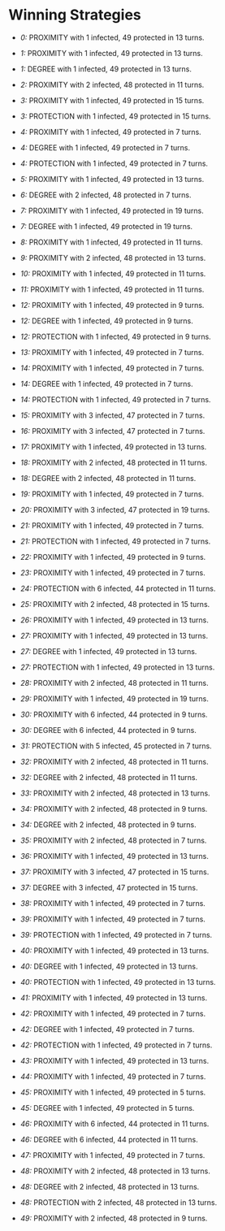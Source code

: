 # Winning Strategies

* _0:_ PROXIMITY with 1 infected, 49 protected in 13 turns.


* _1:_ PROXIMITY with 1 infected, 49 protected in 13 turns.


* _1:_ DEGREE with 1 infected, 49 protected in 13 turns.


* _2:_ PROXIMITY with 2 infected, 48 protected in 11 turns.


* _3:_ PROXIMITY with 1 infected, 49 protected in 15 turns.


* _3:_ PROTECTION with 1 infected, 49 protected in 15 turns.


* _4:_ PROXIMITY with 1 infected, 49 protected in 7 turns.


* _4:_ DEGREE with 1 infected, 49 protected in 7 turns.


* _4:_ PROTECTION with 1 infected, 49 protected in 7 turns.


* _5:_ PROXIMITY with 1 infected, 49 protected in 13 turns.


* _6:_ DEGREE with 2 infected, 48 protected in 7 turns.


* _7:_ PROXIMITY with 1 infected, 49 protected in 19 turns.


* _7:_ DEGREE with 1 infected, 49 protected in 19 turns.


* _8:_ PROXIMITY with 1 infected, 49 protected in 11 turns.


* _9:_ PROXIMITY with 2 infected, 48 protected in 13 turns.


* _10:_ PROXIMITY with 1 infected, 49 protected in 11 turns.


* _11:_ PROXIMITY with 1 infected, 49 protected in 11 turns.


* _12:_ PROXIMITY with 1 infected, 49 protected in 9 turns.


* _12:_ DEGREE with 1 infected, 49 protected in 9 turns.


* _12:_ PROTECTION with 1 infected, 49 protected in 9 turns.


* _13:_ PROXIMITY with 1 infected, 49 protected in 7 turns.


* _14:_ PROXIMITY with 1 infected, 49 protected in 7 turns.


* _14:_ DEGREE with 1 infected, 49 protected in 7 turns.


* _14:_ PROTECTION with 1 infected, 49 protected in 7 turns.


* _15:_ PROXIMITY with 3 infected, 47 protected in 7 turns.


* _16:_ PROXIMITY with 3 infected, 47 protected in 7 turns.


* _17:_ PROXIMITY with 1 infected, 49 protected in 13 turns.


* _18:_ PROXIMITY with 2 infected, 48 protected in 11 turns.


* _18:_ DEGREE with 2 infected, 48 protected in 11 turns.


* _19:_ PROXIMITY with 1 infected, 49 protected in 7 turns.


* _20:_ PROXIMITY with 3 infected, 47 protected in 19 turns.


* _21:_ PROXIMITY with 1 infected, 49 protected in 7 turns.


* _21:_ PROTECTION with 1 infected, 49 protected in 7 turns.


* _22:_ PROXIMITY with 1 infected, 49 protected in 9 turns.


* _23:_ PROXIMITY with 1 infected, 49 protected in 7 turns.


* _24:_ PROTECTION with 6 infected, 44 protected in 11 turns.


* _25:_ PROXIMITY with 2 infected, 48 protected in 15 turns.


* _26:_ PROXIMITY with 1 infected, 49 protected in 13 turns.


* _27:_ PROXIMITY with 1 infected, 49 protected in 13 turns.


* _27:_ DEGREE with 1 infected, 49 protected in 13 turns.


* _27:_ PROTECTION with 1 infected, 49 protected in 13 turns.


* _28:_ PROXIMITY with 2 infected, 48 protected in 11 turns.


* _29:_ PROXIMITY with 1 infected, 49 protected in 19 turns.


* _30:_ PROXIMITY with 6 infected, 44 protected in 9 turns.


* _30:_ DEGREE with 6 infected, 44 protected in 9 turns.


* _31:_ PROTECTION with 5 infected, 45 protected in 7 turns.


* _32:_ PROXIMITY with 2 infected, 48 protected in 11 turns.


* _32:_ DEGREE with 2 infected, 48 protected in 11 turns.


* _33:_ PROXIMITY with 2 infected, 48 protected in 13 turns.


* _34:_ PROXIMITY with 2 infected, 48 protected in 9 turns.


* _34:_ DEGREE with 2 infected, 48 protected in 9 turns.


* _35:_ PROXIMITY with 2 infected, 48 protected in 7 turns.


* _36:_ PROXIMITY with 1 infected, 49 protected in 13 turns.


* _37:_ PROXIMITY with 3 infected, 47 protected in 15 turns.


* _37:_ DEGREE with 3 infected, 47 protected in 15 turns.


* _38:_ PROXIMITY with 1 infected, 49 protected in 7 turns.


* _39:_ PROXIMITY with 1 infected, 49 protected in 7 turns.


* _39:_ PROTECTION with 1 infected, 49 protected in 7 turns.


* _40:_ PROXIMITY with 1 infected, 49 protected in 13 turns.


* _40:_ DEGREE with 1 infected, 49 protected in 13 turns.


* _40:_ PROTECTION with 1 infected, 49 protected in 13 turns.


* _41:_ PROXIMITY with 1 infected, 49 protected in 13 turns.


* _42:_ PROXIMITY with 1 infected, 49 protected in 7 turns.


* _42:_ DEGREE with 1 infected, 49 protected in 7 turns.


* _42:_ PROTECTION with 1 infected, 49 protected in 7 turns.


* _43:_ PROXIMITY with 1 infected, 49 protected in 13 turns.


* _44:_ PROXIMITY with 1 infected, 49 protected in 7 turns.


* _45:_ PROXIMITY with 1 infected, 49 protected in 5 turns.


* _45:_ DEGREE with 1 infected, 49 protected in 5 turns.


* _46:_ PROXIMITY with 6 infected, 44 protected in 11 turns.


* _46:_ DEGREE with 6 infected, 44 protected in 11 turns.


* _47:_ PROXIMITY with 1 infected, 49 protected in 7 turns.


* _48:_ PROXIMITY with 2 infected, 48 protected in 13 turns.


* _48:_ DEGREE with 2 infected, 48 protected in 13 turns.


* _48:_ PROTECTION with 2 infected, 48 protected in 13 turns.


* _49:_ PROXIMITY with 2 infected, 48 protected in 9 turns.


